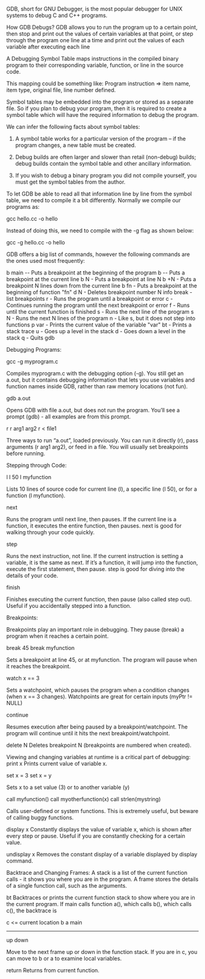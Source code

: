 GDB, short for GNU Debugger, is the most popular debugger for UNIX systems 
to debug C and C++ programs.

How GDB Debugs?
GDB allows you to run the program up to a certain point, then stop and print out 
the values of certain variables at that point, or step through the program one 
line at a time and print out the values of each variable after executing each line

A Debugging Symbol Table maps instructions in the compiled binary program to 
their corresponding variable, function, or line in the source code. 

This mapping could be something like:
Program instruction => item name, item type, original file, line number defined.

Symbol tables may be embedded into the program or stored as a separate file. 
So if you plan to debug your program, then it is required to create a symbol table
which will have the required information to debug the program.

We can infer the following facts about symbol tables:

1) A symbol table works for a particular version of the program – if the program 
changes, a new table must be created.

2) Debug builds are often larger and slower than retail (non-debug) builds; 
debug builds contain the symbol table and other ancillary information.

3) If you wish to debug a binary program you did not compile yourself, you must 
get the symbol tables from the author. 

To let GDB be able to read all that information line by line from the symbol table, we need to compile it a bit differently. Normally we compile our programs as:

gcc hello.cc -o hello

Instead of doing this, we need to compile with the -g flag as shown below:

gcc -g hello.cc -o hello 

GDB offers a big list of commands, however the following commands are the ones 
used most frequently:

b main -- Puts a breakpoint at the beginning of the program
b -- Puts a breakpoint at the current line
b N - Puts a breakpoint at line N
b +N - Puts a breakpoint N lines down from the current line
b fn - Puts a breakpoint at the beginning of function "fn"
d N - Deletes breakpoint number N
info break - list breakpoints
r - Runs the program until a breakpoint or error
c - Continues running the program until the next breakpoint or error
f - Runs until the current function is finished
s - Runs the next line of the program
s N - Runs the next N lines of the program
n - Like s, but it does not step into functions
p var - Prints the current value of the variable "var"
bt - Prints a stack trace
u - Goes up a level in the stack
d - Goes down a level in the stack
q - Quits gdb

Debugging Programs:

gcc -g myprogram.c

Compiles myprogram.c with the debugging option (-g). You still get an a.out, but 
it contains debugging information that lets you use variables and function names 
inside GDB, rather than raw memory locations (not fun).

gdb a.out

Opens GDB with file a.out, but does not run the program. You’ll see a prompt (gdb) - all examples are from this prompt.

r
r arg1 arg2
r < file1

Three ways to run “a.out”, loaded previously. You can run it directly (r), pass 
arguments (r arg1 arg2), or feed in a file. You will usually set breakpoints 
before running.

Stepping through Code:

l
l 50
l myfunction

Lists 10 lines of source code for current line (l), a specific line (l 50), or 
for a function (l myfunction).

next

Runs the program until next line, then pauses. If the current line is a function,
it executes the entire function, then pauses. next is good for walking through 
your code quickly.

step

Runs the next instruction, not line. If the current instruction is setting a 
variable, it is the same as next. If it’s a function, it will jump into the 
function, execute the first statement, then pause. step is good for diving into 
the details of your code.

finish

Finishes executing the current function, then pause (also called step out). 
Useful if you accidentally stepped into a function.

Breakpoints:

Breakpoints play an important role in debugging. They pause (break) a program when it reaches a certain point.

break 45
break myfunction

Sets a breakpoint at line 45, or at myfunction. The program will pause when it 
reaches the breakpoint.

watch x == 3

Sets a watchpoint, which pauses the program when a condition changes (when x == 3 changes). Watchpoints are great for certain inputs (myPtr != NULL)

continue

Resumes execution after being paused by a breakpoint/watchpoint. The program will continue until it hits the next breakpoint/watchpoint.

delete N
Deletes breakpoint N (breakpoints are numbered when created).

Viewing and changing variables at runtime is a critical part of debugging:
print x
Prints current value of variable x. 

set x = 3
set x = y

Sets x to a set value (3) or to another variable (y)

call myfunction()
call myotherfunction(x)
call strlen(mystring)

Calls user-defined or system functions. This is extremely useful, but beware of 
calling buggy functions.

display x
Constantly displays the value of variable x, which is shown after every step or 
pause. Useful if you are constantly checking for a certain value.

undisplay x
Removes the constant display of a variable displayed by display command.

Backtrace and Changing Frames:
A stack is a list of the current function calls - it shows you where you are in 
the program. A frame stores the details of a single function call, such as the 
arguments.

bt
Backtraces or prints the current function stack to show where you are in the current program. If main calls function a(), which calls b(), which calls c(), the 
backtrace is

c <= current location 
b 
a 
main 

----------

up
down

Move to the next frame up or down in the function stack. If you are in c, you can move to b or a to examine local variables.

return
Returns from current function.



